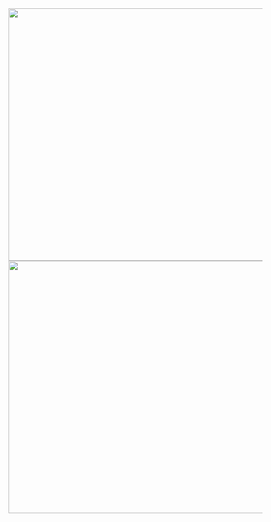 <div align=center>
	<img src="https://github.com/myry07/4inch-multi-camera/blob/240c66a78c5225cab0db09c62492e54cff3045cb/01.Hardware/v1/sch.pdf" width="1000" height="500">
	<img src="https://github.com/myry07/4inch-multi-camera/blob/240c66a78c5225cab0db09c62492e54cff3045cb/01.Hardware/v1/pcb.pdf" width="1000" height="500">   
</div>